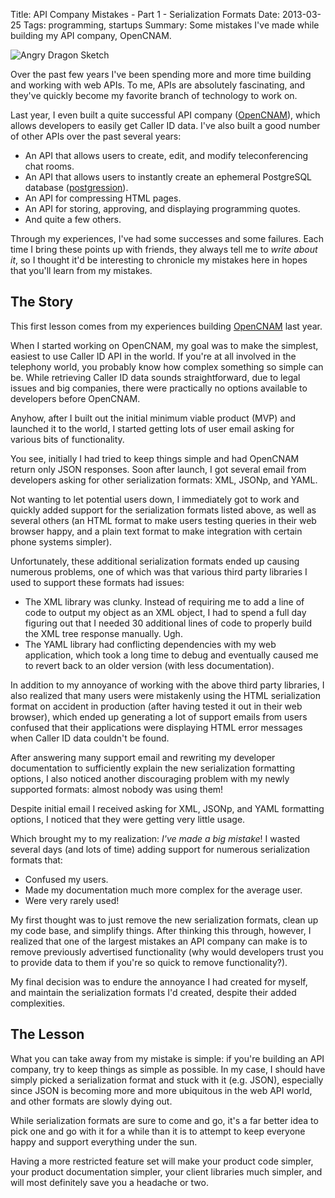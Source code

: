 Title: API Company Mistakes - Part 1 - Serialization Formats
Date: 2013-03-25
Tags: programming, startups
Summary:
    Some mistakes I've made while building my API company, OpenCNAM.


![Angry Dragon Sketch][]


Over the past few years I've been spending more and more time building and
working with web APIs.  To me, APIs are absolutely fascinating, and they've
quickly become my favorite branch of technology to work on.

Last year, I even built a quite successful API company ([OpenCNAM][]), which
allows developers to easily get Caller ID data.  I've also built a good number
of other APIs over the past several years:

- An API that allows users to create, edit, and modify teleconferencing
  chat rooms.
- An API that allows users to instantly create an ephemeral PostgreSQL database
  ([postgression][]).
- An API for compressing HTML pages.
- An API for storing, approving, and displaying programming quotes.
- And quite a few others.

Through my experiences, I've had some successes and some failures.  Each time I
bring these points up with friends, they always tell me to *write about it*, so
I thought it'd be interesting to chronicle my mistakes here in hopes that
you'll learn from my mistakes.


## The Story

This first lesson comes from my experiences building [OpenCNAM][] last year.

When I started working on OpenCNAM, my goal was to make the simplest, easiest to
use Caller ID API in the world.  If you're at all involved in the telephony
world, you probably know how complex something so simple can be.  While
retrieving Caller ID data sounds straightforward, due to legal issues and big
companies, there were practically no options available to developers before
OpenCNAM.

Anyhow, after I built out the initial minimum viable product (MVP) and launched
it to the world, I started getting lots of user email asking for various bits of
functionality.

You see, initially I had tried to keep things simple and had OpenCNAM return
only JSON responses.  Soon after launch, I got several email from developers
asking for other serialization formats: XML, JSONp, and YAML.

Not wanting to let potential users down, I immediately got to work and quickly
added support for the serialization formats listed above, as well as several
others (an HTML format to make users testing queries in their web browser
happy, and a plain text format to make integration with certain phone systems
simpler).

Unfortunately, these additional serialization formats ended up causing numerous
problems, one of which was that various third party libraries I used to support
these formats had issues:

-   The XML library was clunky.  Instead of requiring me to add a line of code
    to output my object as an XML object, I had to spend a full day figuring
    out that I needed 30 additional lines of code to properly build the XML
    tree response manually.  Ugh.
-   The YAML library had conflicting dependencies with my web application, which
    took a long time to debug and eventually caused me to revert back to an
    older version (with less documentation).

In addition to my annoyance of working with the above third party libraries, I
also realized that many users were mistakenly using the HTML serialization
format on accident in production (after having tested it out in their web
browser), which ended up generating a lot of support emails from users confused
that their applications were displaying HTML error messages when Caller ID data
couldn't be found.

After answering many support email and rewriting my developer documentation to
sufficiently explain the new serialization formatting options, I also noticed
another discouraging problem with my newly supported formats: almost nobody was
using them!

Despite initial email I received asking for XML, JSONp, and YAML formatting
options, I noticed that they were getting very little usage.

Which brought my to my realization: *I've made a big mistake*!  I wasted several
days (and lots of time) adding support for numerous serialization formats that:

- Confused my users.
- Made my documentation much more complex for the average user.
- Were very rarely used!

My first thought was to just remove the new serialization formats, clean up my
code base, and simplify things.  After thinking this through, however, I
realized that one of the largest mistakes an API company can make is to remove
previously advertised functionality (why would developers trust you to provide
data to them if you're so quick to remove functionality?).

My final decision was to endure the annoyance I had created for myself, and
maintain the serialization formats I'd created, despite their added
complexities.


## The Lesson

What you can take away from my mistake is simple: if you're building an API
company, try to keep things as simple as possible.  In my case, I should have
simply picked a serialization format and stuck with it (e.g. JSON), especially
since JSON is becoming more and more ubiquitous in the web API world, and other
formats are slowly dying out.

While serialization formats are sure to come and go, it's a far better idea to
pick one and go with it for a while than it is to attempt to keep everyone
happy and support everything under the sun.

Having a more restricted feature set will make your product code simpler, your
product documentation simpler, your client libraries much simpler, and will most
definitely save you a headache or two.


  [Angry Dragon Sketch]: {filename}/images/2013/angry-dragon-sketch.png "Angry Dragon Sketch"
  [OpenCNAM]: https://www.opencnam.com/ "OpenCNAM - A Simple Caller ID API"
  [postgression]: http://www.postgression.com/ "A PostgreSQL Database for Every Test Case"
